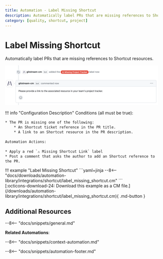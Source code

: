 ```yaml
---
title: Automation - Label Missing Shortcut
description: Automatically label PRs that are missing references to Shortcut resources.
category: [quality, shortcut, project]
---
```

# Label Missing Shortcut
<!-- --8<-- [start:example]-->
Automatically label PRs that are missing references to Shortcut resources.

![Label Missing Shortcut](/automations/label-missing-project-tracker/label-missing-project-tracker.png)

!!! info "Configuration Description"
    Conditions (all must be true):

    * The PR is missing one of the following:
        * An Shortcut ticket reference in the PR title.
        * A link to an Shortcut resource in the PR description.

    Automation Actions:

    * Apply a red `⚠️ Missing Shortcut Link` label
    * Post a comment that asks the author to add an Shortcut reference to the PR.

<div class="automationExample" markdown="1">
!!! example "Label Missing Shortcut"
    ```yaml+jinja
    --8<-- "docs/downloads/automation-library/integrations/shortcut/label_missing_shortcut.cm"
    ```
    <div class="result" markdown>
      <span>
      [:octicons-download-24: Download this example as a CM file.](/downloads/automation-library/integrations/shortcut/label_missing_shortcut.cm){ .md-button }
      </span>
    </div>
</div>
<!-- --8<-- [end:example]-->

## Additional Resources

--8<-- "docs/snippets/general.md"

**Related Automations**:

--8<-- "docs/snippets/context-automation.md"

--8<-- "docs/snippets/automation-footer.md"
